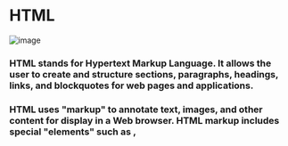 # HTML
 

![image](https://cdn.lynda.com/course/170427/170427-637363828865101045-16x9.jpg)


### HTML stands for Hypertext Markup Language. It allows the user to create and structure sections, paragraphs, headings, links, and blockquotes for web pages and applications.

### HTML uses "markup" to annotate text, images, and other content for display in a Web browser. HTML markup includes special "elements" such as <head>, <title>, <body>, <header>, <footer> .

### HTML can embed programs written in a scripting language such as JavaScript, which affects the behavior and content of web pages. Inclusion of CSS defines the look and layout of content.

### HTML documents are files that end with a .html  extension. You can view then using any web browser . The browser reads the HTML file and renders its content so that internet users can view it.

### Each HTML page consists of a set of tags (also called elements), which you can refer to as the building blocks of web pages. They create a hierarchy that structures the content into sections, paragraphs, headings, and other content blocks .

# Before writing the code ....

![image](https://api.time.com/wp-content/uploads/2014/07/best-websites-2014.jpg)

## It's important to understand who your target audience is, why they would come to your site, what information they want to find and when they are likely to return, So you have to answer these questions before you start writing the code :

- Why People Visit
YOUR Website :
Every website should be designed for the
target audience—not just for yourself or the
site owner. It is therefore very important to
understand who your target audience is.


- What Your Visitors are
Trying to Achieve :
Now that you know who your visitors are, you
need to consider why they are coming. While
some people will simply chance across your
website, most will visit for a specific reason.

- What Information
Your Visitors Need
You know who is coming to your site and why
they are coming, so now you need to work out
what information they need in order to achieve
their goals quickly and effectively

- How Often People Will
Visit Your Site
Some sites benefit from being updated more
frequently than others. Some information (such
as news) may be constantly changing, while
other content remains relatively static.



# What is JavaScript ?

![image](https://static.javatpoint.com/images/javascript/javascript_logo.png)

### JavaScript is a dynamic computer programming language. It is lightweight and most commonly used as a part of web pages
### JavaScript is a scripting language that enables you to create dynamically updating content, control multimedia, animate images, and pretty much everything else. 


# script :

### A script or scripting language is a computer language with a series of commands within a file capable of being executed without being compiled. The best example of a client side scripting language is JavaScript.

# An expression :
### An expression is any valid set of literals, variables, operators, and expressions that evaluates to a single value. The value may be a number, a string, or a logical value.
### JavaScript has the following kinds of expressions:

- Arithmetic: evaluates to a number .
- String: evaluates to a character string .
- Logical: evaluates to true or false .

# operators :

### In JavaScript operators are used to assign or compare values, perform arithmetic operations, evaluate expressions .
### There are various operators supported by JavaScript:

- Arithmetic Operators
- Comparison Operators
- Logical Operators
- Assignment Operators
- String Operators
